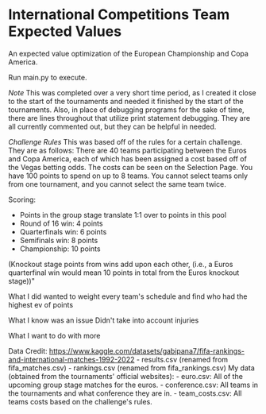 # International Competitions Team Expected Values
An expected value optimization of the European Championship and Copa America.

Run main.py to execute.

*Note*
This was completed over a very short time period, as I created it close to the start of the tournaments and needed it finished by the start of the tournaments.
Also, in place of debugging programs for the sake of time, there are lines throughout that utilize print statement debugging. They are all currently commented out, but they can be helpful in needed.

*Challenge Rules*
This was based off of the rules for a certain challenge. They are as follows:
There are 40 teams participating between the Euros and Copa America, each of which has been assigned a cost based off of the Vegas betting odds. The costs can be seen on the Selection Page. You have 100 points to spend on up to 8 teams. You cannot select teams only from one tournament, and you cannot select the same team twice.

Scoring: 

- Points in the group stage translate 1:1 over to points in this pool
- Round of 16 win: 4 points
- Quarterfinals win: 6 points
- Semifinals win: 8 points
- Championship: 10 points

(Knockout stage points from wins add upon each other, (i.e., a Euros quarterfinal win would mean 10 points in total from the Euros knockout stage))"

What I did
wanted to weight every team's schedule and find who had the highest ev of points

What I know was an issue
Didn't take into account injuries

What I want to do with more


Data Credit:
https://www.kaggle.com/datasets/gabipana7/fifa-rankings-and-international-matches-1992-2022
    - results.csv (renamed from fifa_matches.csv)
    - rankings.csv (renamed from fifa_rankings.csv)
My data (obtained from the tournaments' official websites):
    - euro.csv: All of the upcoming group stage matches for the euros.
    - conference.csv: All teams in the tournaments and what conference they are in.
    - team_costs.csv: All teams costs based on the challenge's rules.